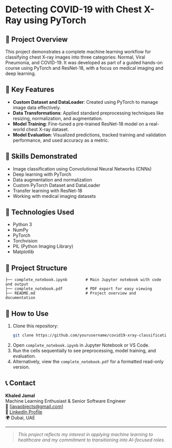 # Detecting COVID-19 with Chest X-Ray using PyTorch

## 📌 Project Overview

This project demonstrates a complete machine learning workflow for classifying chest X-ray images into three categories: Normal, Viral Pneumonia, and COVID-19. It was developed as part of a guided hands-on course using PyTorch and ResNet-18, with a focus on medical imaging and deep learning.

## 🚀 Key Features

- **Custom Dataset and DataLoader**: Created using PyTorch to manage image data effectively.
- **Data Transformations**: Applied standard preprocessing techniques like resizing, normalization, and augmentation.
- **Model Training**: Fine-tuned a pre-trained ResNet-18 model on a real-world chest X-ray dataset.
- **Model Evaluation**: Visualized predictions, tracked training and validation performance, and used accuracy as a metric.

## 🧠 Skills Demonstrated

- Image classification using Convolutional Neural Networks (CNNs)
- Deep learning with PyTorch
- Data augmentation and normalization
- Custom PyTorch Dataset and DataLoader
- Transfer learning with ResNet-18
- Working with medical imaging datasets

## 🧾 Technologies Used

- Python 3
- NumPy
- PyTorch
- Torchvision
- PIL (Python Imaging Library)
- Matplotlib

## 📁 Project Structure

```
├── complete_notebook.ipynb        # Main Jupyter notebook with code and output
├── complete_notebook.pdf          # PDF export for easy viewing
├── README.md                      # Project overview and documentation
```

## 📌 How to Use

1. Clone this repository:
   ```bash
   git clone https://github.com/yourusername/covid19-xray-classification.git
   ```
2. Open `complete_notebook.ipynb` in Jupyter Notebook or VS Code.
3. Run the cells sequentially to see preprocessing, model training, and evaluation.
4. Alternatively, view the `complete_notebook.pdf` for a formatted read-only version.

## 📞 Contact

**Khaled Jamal**  
Machine Learning Enthusiast & Senior Software Engineer  
📧 [javaobjects@gmail.com]  
🔗 [LinkedIn Profile](https://www.linkedin.com/in/khaledjamal1)  
🌍 Dubai, UAE

---

> *This project reflects my interest in applying machine learning to healthcare and my commitment to transitioning into AI-focused roles.*
